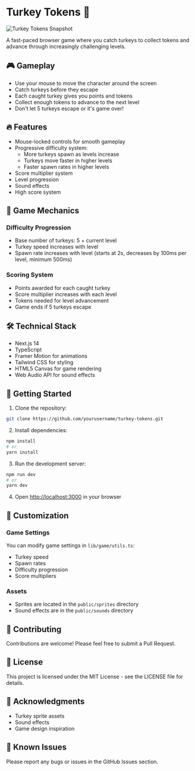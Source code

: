 # Turkey Tokens 🦃

![Turkey Tokens Snapshot](/public/screenshot.png)

A fast-paced browser game where you catch turkeys to collect tokens and advance through increasingly challenging levels.

## 🎮 Gameplay

- Use your mouse to move the character around the screen
- Catch turkeys before they escape
- Each caught turkey gives you points and tokens
- Collect enough tokens to advance to the next level
- Don't let 5 turkeys escape or it's game over!

## 🔥 Features

- Mouse-locked controls for smooth gameplay
- Progressive difficulty system:
  - More turkeys spawn as levels increase
  - Turkeys move faster in higher levels
  - Faster spawn rates in higher levels
- Score multiplier system
- Level progression
- Sound effects
- High score system

## 🎯 Game Mechanics

### Difficulty Progression
- Base number of turkeys: 5 + current level
- Turkey speed increases with level
- Spawn rate increases with level (starts at 2s, decreases by 100ms per level, minimum 500ms)

### Scoring System
- Points awarded for each caught turkey
- Score multiplier increases with each level
- Tokens needed for level advancement
- Game ends if 5 turkeys escape

## 🛠️ Technical Stack

- Next.js 14
- TypeScript
- Framer Motion for animations
- Tailwind CSS for styling
- HTML5 Canvas for game rendering
- Web Audio API for sound effects

## 🚀 Getting Started

1. Clone the repository:

```bash
git clone https://github.com/yourusername/turkey-tokens.git
```

2. Install dependencies:

```bash
npm install
# or
yarn install
```

3. Run the development server:

```bash
npm run dev
# or
yarn dev
```

4. Open [http://localhost:3000](http://localhost:3000) in your browser

## 🎨 Customization

### Game Settings
You can modify game settings in `lib/game/utils.ts`:
- Turkey speed
- Spawn rates
- Difficulty progression
- Score multipliers

### Assets
- Sprites are located in the `public/sprites` directory
- Sound effects are in the `public/sounds` directory

## 🤝 Contributing

Contributions are welcome! Please feel free to submit a Pull Request.

## 📝 License

This project is licensed under the MIT License - see the LICENSE file for details.

## 🙏 Acknowledgments

- Turkey sprite assets
- Sound effects
- Game design inspiration

## 🐛 Known Issues

Please report any bugs or issues in the GitHub Issues section.

